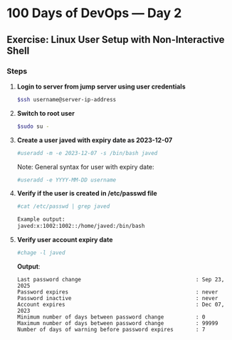 # 100 Days of DevOps — Day 2
## Exercise: Linux User Setup with Non-Interactive Shell

### Steps
1. **Login to server from jump server using user credentials**
   ```bash
   $ssh username@server-ip-address
	```
2. **Switch to root user**
	```bash
	$sudo su -
	```
3. **Create a user javed with expiry date as 2023-12-07**
	```bash
	#useradd -m -e 2023-12-07 -s /bin/bash javed
	```
	Note:
	General syntax for user with expiry date:
	```bash
	#useradd -e YYYY-MM-DD username
	```
4. **Verify if the user is created in /etc/passwd file**
	```bash
	#cat /etc/passwd | grep javed
	
	Example output:
	javed:x:1002:1002::/home/javed:/bin/bash
	```
5. **Verify user account expiry date**
	```bash
	#chage -l javed
	```
	**Output**:
    ```
	Last password change                                    : Sep 23, 2025
	Password expires                                        : never
	Password inactive                                       : never
	Account expires                                         : Dec 07, 2023
	Minimum number of days between password change          : 0
	Maximum number of days between password change          : 99999
	Number of days of warning before password expires       : 7
	```
